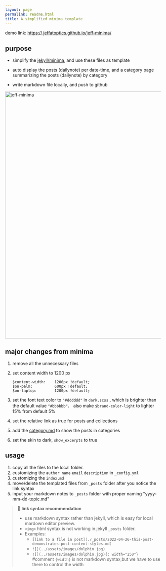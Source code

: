 ```yaml
---
layout: page
permalink: readme.html
title: A simplified minima template
---
```


demo link: [https:// jeffatoptics.github.io/jeff-minima/](https://jeffatoptics.github.io/jeff-minima/)


## purpose

- simplify the [jekyll/minima](https://github.com/jekyll/minima), and use these files as template

- auto display the posts (dailynote) per date-time, and a category page summarizing the posts (dailynote) by category

- write markdown file locally, and push to github

<img src="https://pic4.zhimg.com/80/v2-b07de587e42e790c762525049052f332.gif" alt="jeff-minima" width=800>

## major changes from minima

1. remove all the unnecessary files

1. set content width  to 1200 px 
    ```
    $content-width:    1200px !default;
    $on-palm:          600px !default;
    $on-laptop:        1200px !default;
    ```
1. set the font text color to `"#dddddd"` in `dark.scss` , which is brighter than the default value `"#bbbbbb"`， also make `$brand-color-light` to lighter 15% from default 5%

1. set the relative link as true for posts and collections

1. add the [category.md](category.md) to show the posts in categories

1. set the skin to dark, `show_excerpts` to true

## usage

1. copy all the files to the local folder.
1. customizing the `author name` `email` `description` in `_config.yml`
1. customizing the `index.md`
1. move/delete the templated files from `_posts` folder after you notice the link syntax
1. input your markdown notes to `_posts`  folder with proper naming "yyyy-mm-dd-topic.md"

> 📑 **link syntax recommendation**
>- use markdown syntax rather than jekyll, which is easy for local mardown editor preview.
>-  `<img>` html syntax is not working in jekyll `_posts` folder. 
>- Examples:
>    - `[link to a file in post](./_posts/2022-04-26-this-post-demonstrates-post-content-styles.md)`
>    - `![](../assets/images/dolphin.jpg)`
>    - `![](../assets/images/dolphin.jpg){: width="250"}`  #comment `{width}` is not markdown syntax,but we have to use there to control the width
